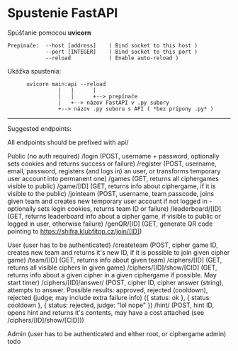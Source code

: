 # Spustenie FastAPI

Spúšťanie pomocou **uvicorn** 
```
Prepinače:  --host [address]    ( Bind socket to this host )
            --port [INTEGER]    ( Bind socket to this port )
            --reload            ( Enable auto-reload )
```
          
Ukážka spustenia:
```
      uvicorn main:api --reload
                |   |      |
                |   |      +--> prepínače
                |   +--> názov FastAPI v .py subory
                +--> názov .py suboru s API ( *bez prípony .py* )
```

---

Suggested endpoints:

All endpoints should be prefixed with api/

Public (no auth required)
/login (POST, username + password, optionally sets cookies and returns success or failure)
/register (POST, username, email, password, registers (and logs in) an user, or transforms temporary user account into permanent one)
/games (GET, returns all ciphergames visible to public)
/game/[ID] (GET, returns info about ciphergame, if it is visible to the public)
/jointeam (POST, username, team passcode, joins given team and creates new temporary user account if not logged in - optionally sets login cookies, returns team ID or failure)
/leaderboard/[ID] (GET, returns leaderboard info about a cipher game, if visible to public or logged in user, otherwise failure)
/genQR/[ID] (GET, generate QR code pointing to https://shifra.klubfitpp.cz/join/[ID])

User (user has to be authenticated)
/createteam (POST, cipher game ID, creates new team and returns it's new ID, if it is possible to join given cipher game)
/team/[ID] (GET, returns info about given team)
/ciphers/[ID] (GET, returns all visible ciphers in given game)
/ciphers/[ID]/show/[CID] (GET, returns info about a given cipher in a given ciphergame if possible. May start timer)
/ciphers/[ID]/answer/ (POST, cipher ID, cipher answer (string), attempts to answer. Possible results: approved, rejected (cooldown), rejected (judge; may include extra failure info) ({ status: ok }, { status: cooldown }, { status: rejected, judge: "lol nope" })
/hint/ (POST, hint ID, opens hint and returns it's contents, may have a cost attached (see /ciphers/[ID]/show/[CID]))

Admin (user has to be authenticated and either root, or ciphergame admin)
todo
